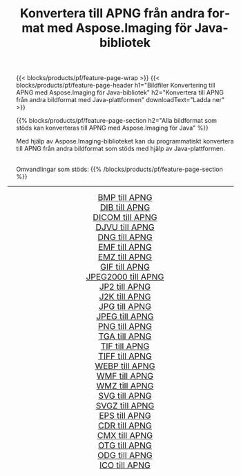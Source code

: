 ﻿---
title: Konvertera till APNG från andra format med Aspose.Imaging för Java-bibliotek 
weight: 3920
url: /sv/java/conversion/to/apng/ 
lang: sv
langdirlevel: 2
locales: zh-hans,ja,it,ru,de,es,fr,nl,id,lt,pl,pt,vi,tr,ko,zh-hant,ar,hi,th,sv,cs,uk,he
description: Med Aspose.Imaging kan du konvertera till APNG från andra format med Java
---

{{< blocks/products/pf/feature-page-wrap >}}
{{< blocks/products/pf/feature-page-header h1="Bildfiler Konvertering till APNG med Aspose.Imaging för Java-bibliotek" h2="Konvertera till APNG från andra bildformat med Java-plattformen" downloadText="Ladda ner" >}}


{{% blocks/products/pf/feature-page-section  h2="Alla bildformat som stöds kan konverteras till APNG med Aspose.Imaging för Java" %}}
<p align=justify>Med hjälp av Aspose.Imaging-biblioteket kan du programmatiskt konvertera till APNG från andra bildformat som stöds med hjälp av Java-plattformen.</p>
<br/>
Omvandlingar som stöds:
{{% /blocks/products/pf/feature-page-section %}}
<div class="container-fluid productfamilypage bg-gray">
    <div class="convertypes bg-gray agp-content section">
        <div class="container">
		<hr style="margin-left:-20px;"/>
		<div class="row other-converters" style="gap: 10px;font-size: 19px;text-align:center;">
		    <div class='col-md-2 other-converter remove-lp remove-rp'><a href="/imaging/sv/java/conversion/bmp-to-apng/" style="padding:15px;">BMP till APNG</a></div>
<div class='col-md-2 other-converter remove-lp remove-rp'><a href="/imaging/sv/java/conversion/dib-to-apng/" style="padding:15px;">DIB till APNG</a></div>
<div class='col-md-2 other-converter remove-lp remove-rp'><a href="/imaging/sv/java/conversion/dicom-to-apng/" style="padding:15px;">DICOM till APNG</a></div>
<div class='col-md-2 other-converter remove-lp remove-rp'><a href="/imaging/sv/java/conversion/djvu-to-apng/" style="padding:15px;">DJVU till APNG</a></div>
<div class='col-md-2 other-converter remove-lp remove-rp'><a href="/imaging/sv/java/conversion/dng-to-apng/" style="padding:15px;">DNG till APNG</a></div>
<div class='col-md-2 other-converter remove-lp remove-rp'><a href="/imaging/sv/java/conversion/emf-to-apng/" style="padding:15px;">EMF till APNG</a></div>
<div class='col-md-2 other-converter remove-lp remove-rp'><a href="/imaging/sv/java/conversion/emz-to-apng/" style="padding:15px;">EMZ till APNG</a></div>
<div class='col-md-2 other-converter remove-lp remove-rp'><a href="/imaging/sv/java/conversion/gif-to-apng/" style="padding:15px;">GIF till APNG</a></div>
<div class='col-md-2 other-converter remove-lp remove-rp'><a href="/imaging/sv/java/conversion/jpeg2000-to-apng/" style="padding:15px;">JPEG2000 till APNG</a></div>
<div class='col-md-2 other-converter remove-lp remove-rp'><a href="/imaging/sv/java/conversion/jp2-to-apng/" style="padding:15px;">JP2 till APNG</a></div>
<div class='col-md-2 other-converter remove-lp remove-rp'><a href="/imaging/sv/java/conversion/j2k-to-apng/" style="padding:15px;">J2K till APNG</a></div>
<div class='col-md-2 other-converter remove-lp remove-rp'><a href="/imaging/sv/java/conversion/jpg-to-apng/" style="padding:15px;">JPG till APNG</a></div>
<div class='col-md-2 other-converter remove-lp remove-rp'><a href="/imaging/sv/java/conversion/jpeg-to-apng/" style="padding:15px;">JPEG till APNG</a></div>
<div class='col-md-2 other-converter remove-lp remove-rp'><a href="/imaging/sv/java/conversion/png-to-apng/" style="padding:15px;">PNG till APNG</a></div>
<div class='col-md-2 other-converter remove-lp remove-rp'><a href="/imaging/sv/java/conversion/tga-to-apng/" style="padding:15px;">TGA till APNG</a></div>
<div class='col-md-2 other-converter remove-lp remove-rp'><a href="/imaging/sv/java/conversion/tif-to-apng/" style="padding:15px;">TIF till APNG</a></div>
<div class='col-md-2 other-converter remove-lp remove-rp'><a href="/imaging/sv/java/conversion/tiff-to-apng/" style="padding:15px;">TIFF till APNG</a></div>
<div class='col-md-2 other-converter remove-lp remove-rp'><a href="/imaging/sv/java/conversion/webp-to-apng/" style="padding:15px;">WEBP till APNG</a></div>
<div class='col-md-2 other-converter remove-lp remove-rp'><a href="/imaging/sv/java/conversion/wmf-to-apng/" style="padding:15px;">WMF till APNG</a></div>
<div class='col-md-2 other-converter remove-lp remove-rp'><a href="/imaging/sv/java/conversion/wmz-to-apng/" style="padding:15px;">WMZ till APNG</a></div>
<div class='col-md-2 other-converter remove-lp remove-rp'><a href="/imaging/sv/java/conversion/svg-to-apng/" style="padding:15px;">SVG till APNG</a></div>
<div class='col-md-2 other-converter remove-lp remove-rp'><a href="/imaging/sv/java/conversion/svgz-to-apng/" style="padding:15px;">SVGZ till APNG</a></div>
<div class='col-md-2 other-converter remove-lp remove-rp'><a href="/imaging/sv/java/conversion/eps-to-apng/" style="padding:15px;">EPS till APNG</a></div>
<div class='col-md-2 other-converter remove-lp remove-rp'><a href="/imaging/sv/java/conversion/cdr-to-apng/" style="padding:15px;">CDR till APNG</a></div>
<div class='col-md-2 other-converter remove-lp remove-rp'><a href="/imaging/sv/java/conversion/cmx-to-apng/" style="padding:15px;">CMX till APNG</a></div>
<div class='col-md-2 other-converter remove-lp remove-rp'><a href="/imaging/sv/java/conversion/otg-to-apng/" style="padding:15px;">OTG till APNG</a></div>
<div class='col-md-2 other-converter remove-lp remove-rp'><a href="/imaging/sv/java/conversion/odg-to-apng/" style="padding:15px;">ODG till APNG</a></div>
<div class='col-md-2 other-converter remove-lp remove-rp'><a href="/imaging/sv/java/conversion/ico-to-apng/" style="padding:15px;">ICO till APNG</a></div>
                </div>
        </div>
    </div>
</div>
<br/>

